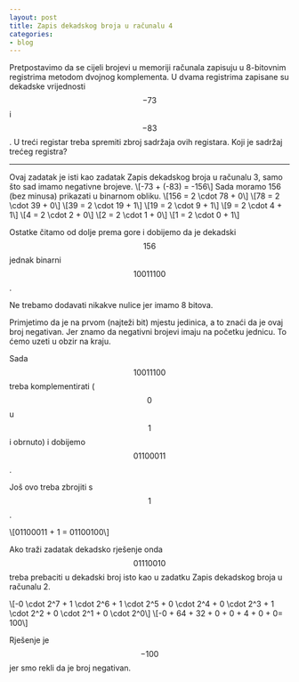 ```yaml
---
layout: post
title: Zapis dekadskog broja u računalu 4
categories:
- blog
---
```

Pretpostavimo da se cijeli brojevi u memoriji računala zapisuju u 8-bitovnim registrima metodom dvojnog komplementa.
U dvama registrima zapisane su dekadske vrijednosti $$-73$$ i $$-83$$. U treći registar treba spremiti zbroj sadržaja
ovih registara. Koji je sadržaj trećeg registra?

---

Ovaj zadatak je isti kao zadatak Zapis dekadskog broja u računalu 3, samo što sad imamo negativne brojeve.
\\[-73 + (-83) = -156\\]
Sada moramo 156 (bez minusa) prikazati u binarnom obliku.
\\[156 = 2 \cdot 78 + 0\\]
\\[78 = 2 \cdot 39 + 0\\]
\\[39 = 2 \cdot 19 + 1\\]
\\[19 = 2 \cdot 9 + 1\\]
\\[9 = 2 \cdot 4 + 1\\]
\\[4 = 2 \cdot 2 + 0\\]
\\[2 = 2 \cdot 1 + 0\\]
\\[1 = 2 \cdot 0 + 1\\]

Ostatke čitamo od dolje prema gore i dobijemo da je dekadski $$156$$ jednak binarni $$10011100$$.

Ne trebamo dodavati nikakve nulice jer imamo 8 bitova.

Primjetimo da je na prvom (najteži bit) mjestu jedinica, a to znaći da je ovaj broj negativan.
Jer znamo da negativni brojevi imaju na početku jednicu. To ćemo uzeti u obzir na kraju. 

Sada $$10011100$$ treba komplementirati ($$0$$ u $$1$$ i obrnuto) i dobijemo $$01100011$$.

Još ovo treba zbrojiti s $$1$$.

\\[01100011 + 1 = 01100100\\]

Ako traži zadatak dekadsko rješenje onda $$01110010$$ treba prebaciti u dekadski broj isto kao u zadatku 
Zapis dekadskog broja u računalu 2.

\\[-0 \cdot 2^7 + 1 \cdot 2^6 + 1 \cdot 2^5 + 0 \cdot 2^4 + 0 \cdot 2^3 + 1 \cdot 2^2 + 0 \cdot 2^1 + 0 \cdot 2^0\\]
\\[-0 + 64 + 32 + 0 + 0 + 4 + 0 + 0= 100\\]

Rješenje je $$-100$$ jer smo rekli da je broj negativan. 